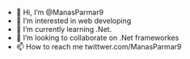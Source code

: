 - 👋 Hi, I’m @ManasParmar9
- 👀 I’m interested in web developing
- 🌱 I’m currently learning .Net.
- 💞️ I’m looking to collaborate on .Net frameworkes
- 📫 How to reach me twittwer.com/ManasParmar9

<!---
ManasParmar9/ManasParmar9 is a ✨ special ✨ repository because its `README.md` (this file) appears on your GitHub profile.
You can click the Preview link to take a look at your changes.
--->
